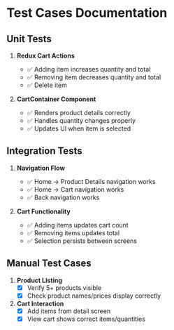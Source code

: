 # Test Cases Documentation

## Unit Tests
1. **Redux Cart Actions**
   - ✅ Adding item increases quantity and total
   - ✅ Removing item decreases quantity and total
   - ✅ Delete item 

2. **CartContainer Component**
   - ✅ Renders product details correctly
   - ✅ Handles quantity changes properly
   - ✅ Updates UI when item is selected

## Integration Tests
1. **Navigation Flow**
   - ✅ Home → Product Details navigation works
   - ✅ Home → Cart navigation works
   - ✅ Back navigation works

2. **Cart Functionality**
   - ✅ Adding items updates cart count
   - ✅ Removing items updates total
   - ✅ Selection persists between screens

## Manual Test Cases
1. **Product Listing**
   - [x] Verify 5+ products visible
   - [x] Check product names/prices display correctly

2. **Cart Interaction**
   - [x] Add items from detail screen
   - [x] View cart shows correct items/quantities